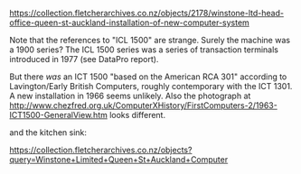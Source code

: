 https://collection.fletcherarchives.co.nz/objects/2178/winstone-ltd-head-office-queen-st-auckland-installation-of-new-computer-system

Note that the references to "ICL 1500" are strange. Surely the machine was a 1900 series? The ICL 1500 series was a series of transaction terminals introduced in 1977 (see DataPro report).

But there *was* an ICT 1500 "based on the American RCA 301" according to Lavington/Early British Computers, roughly contemporary with the ICT 1301. A new installation in 1966 seems unlikely. Also the photograph at http://www.chezfred.org.uk/ComputerXHistory/FirstComputers-2/1963-ICT1500-GeneralView.htm looks different.

and the kitchen sink:

https://collection.fletcherarchives.co.nz/objects?query=Winstone+Limited+Queen+St+Auckland+Computer